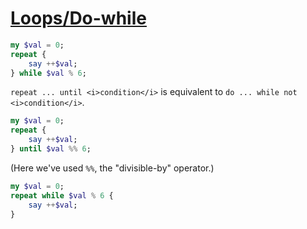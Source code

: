 [1]: https://rosettacode.org/wiki/Loops/Do-while

# [Loops/Do-while][1]

```raku
my $val = 0;
repeat {
    say ++$val;
} while $val % 6;
```


`repeat ... until <i>condition</i>` is equivalent to `do ... while not <i>condition</i>`.

```raku
my $val = 0;
repeat {
    say ++$val;
} until $val %% 6;
```


(Here we've used `%%`, the "divisible-by" operator.)

```raku
my $val = 0;
repeat while $val % 6 {
    say ++$val;
}
```